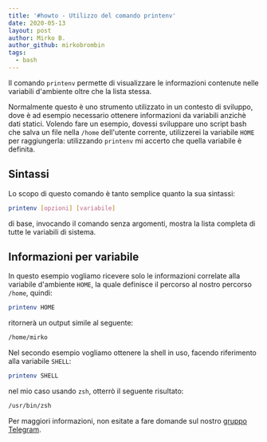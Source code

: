 ```yaml
---
title: '#howto - Utilizzo del comando printenv'
date: 2020-05-13
layout: post
author: Mirko B.
author_github: mirkobrombin
tags:
  - bash
---
```

Il comando `printenv` permette di visualizzare le informazioni contenute nelle variabili d'ambiente oltre che la lista stessa.

Normalmente questo è uno strumento utilizzato in un contesto di sviluppo, dove è ad esempio necessario ottenere informazioni da variabili anzichè dati statici. Volendo fare un esempio, dovessi sviluppare uno script bash che salva un file nella `/home` dell'utente corrente, utilizzerei la variabile `HOME` per raggiungerla: utilizzando `printenv` mi accerto che quella variabile è definita.

## Sintassi

Lo scopo di questo comando è tanto semplice quanto la sua sintassi:

```bash
printenv [opzioni] [variabile]
```

di base, invocando il comando senza argomenti, mostra la lista completa di tutte le variabili di sistema.

## Informazioni per variabile

In questo esempio vogliamo ricevere solo le informazioni correlate alla variabile d'ambiente `HOME`, la quale definisce il percorso al nostro percorso `/home`, quindi:

```bash
printenv HOME
```

ritornerà un output simile al seguente:

```bash
/home/mirko
```

Nel secondo esempio vogliamo ottenere la shell in uso, facendo riferimento alla variabile `SHELL`:

```bash
printenv SHELL
```

nel mio caso usando `zsh`, otterrò il seguente risultato:

```bash
/usr/bin/zsh
```

Per maggiori informazioni, non esitate a fare domande sul nostro [gruppo Telegram](https://t.me/linuxpeople).